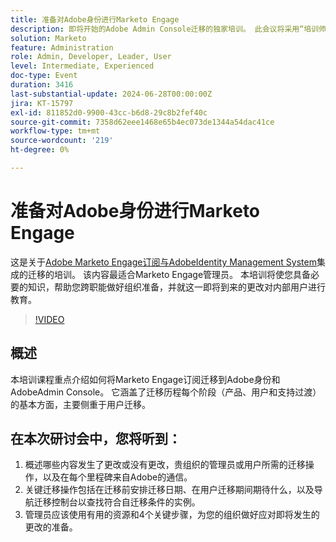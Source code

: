 ```yaml
---
title: 准备对Adobe身份进行Marketo Engage
description: 即将开始的Adobe Admin Console迁移的独家培训。 此会议将采用“培训师”风格的形式，以便您能够了解所学内容并就这一即将到来的更改对您的章节进行教育。
solution: Marketo
feature: Administration
role: Admin, Developer, Leader, User
level: Intermediate, Experienced
doc-type: Event
duration: 3416
last-substantial-update: 2024-06-28T00:00:00Z
jira: KT-15797
exl-id: 811852d0-9900-43cc-b6d8-29c8b2fef40c
source-git-commit: 7358d62eee1468e65b4ec073de1344a54dac41ce
workflow-type: tm+mt
source-wordcount: '219'
ht-degree: 0%

---
```


# 准备对Adobe身份进行Marketo Engage

这是关于[Adobe Marketo Engage订阅与AdobeIdentity Management System](https://experienceleague.adobe.com/en/docs/marketo/using/product-docs/administration/marketo-with-adobe-identity/adobe-identity-management-overview)集成的迁移的培训。 该内容最适合Marketo Engage管理员。 本培训将使您具备必要的知识，帮助您跨职能做好组织准备，并就这一即将到来的更改对内部用户进行教育。


>[!VIDEO](https://video.tv.adobe.com/v/3430920/?learn=on)

## 概述

本培训课程重点介绍如何将Marketo Engage订阅迁移到Adobe身份和AdobeAdmin Console。 它涵盖了迁移历程每个阶段（产品、用户和支持过渡）的基本方面，主要侧重于用户迁移。

## 在本次研讨会中，您将听到：

1. 概述哪些内容发生了更改或没有更改，贵组织的管理员或用户所需的迁移操作，以及在每个里程碑来自Adobe的通信。
1. 关键迁移操作包括在迁移前安排迁移日期、在用户迁移期间期待什么，以及导航迁移控制台以查找符合自迁移条件的实例。
1. 管理员应该使用有用的资源和4个关键步骤，为您的组织做好应对即将发生的更改的准备。
